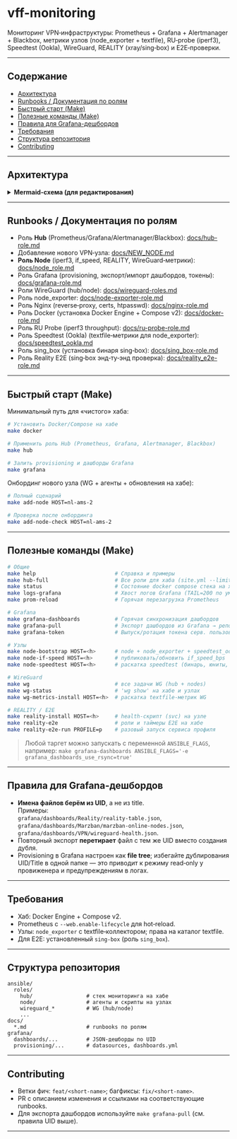 # vff-monitoring

Мониторинг VPN‑инфраструктуры: Prometheus + Grafana + Alertmanager + Blackbox, метрики узлов (node_exporter + textfile), RU‑probe (iperf3), Speedtest (Ookla), WireGuard, REALITY (xray/sing‑box) и E2E‑проверки.

---

## Содержание

- [Архитектура](#архитектура)
- [Runbooks / Документация по ролям](#runbooks--документация-по-ролям)
- [Быстрый старт (Make)](#быстрый-старт-make)
- [Полезные команды (Make)](#полезные-команды-make)
- [Правила для Grafana-дешбордов](#правила-для-grafana-дешбордов)
- [Требования](#требования)
- [Структура репозитория](#структура-репозитория)
- [Contributing](#contributing)

---

## Архитектура

<details>
<summary><strong>Mermaid-схема (для редактирования)</strong></summary>

```mermaid
flowchart LR
  %% =========================
  %% CONTROL PLANE (ANSIBLE)
  %% =========================
  subgraph CONTROL[Ansible управление]
    A1[Роль hub<br/>ansible/roles/hub]
    A2[Роль node<br/>ansible/roles/node]
    A3[Прочие роли<br/>wireguard_*, node_exporter,<br/>speedtest_ookla, ru_probe,<br/>sing_box, reality_e2e, nginx, docker, grafana]
  end

  %% =========================
  %% HUB
  %% =========================
  subgraph HUB[Monitoring Hub]
    direction TB
    H1[(Prometheus)]
    H2[(Grafana)]
    H3[(Alertmanager)]
    H4[(Blackbox Exporter)]
    H5[(Nginx reverse-proxy)]
    H6[(Docker Engine + Compose)]
    H7[(RU iperf3 probe<br/>textfile)]
    H8[(REALITY E2E probes<br/>textfile)]
    H9[(Prometheus rules<br/>recording и alerts)]
    H10[(Marzban exporter)]
  end

  %% =========================
  %% NODES
  %% =========================
  subgraph NODES[VPN узлы группа vpn]
    direction TB
    N1[node_exporter :9100<br/>включая textfile]
    N2[if_speed_bps<br/>textfile]
    N3[WireGuard metrics<br/>textfile]
    N4[REALITY svc health<br/>textfile]
    N5[Speedtest Ookla<br/>textfile]
  end

  %% =========================
  %% EXTERNAL
  %% =========================
  subgraph EXT[Внешние системы]
    S1[(Speedtest servers Ookla)]
    M1[(Marzban panel)]
    T1[(Notifiers<br/>Telegram bot)]
  end

  %% =========================
  %% WIREGUARD OVERLAY
  %% =========================
  WGNET((WireGuard overlay))

  %% -------- Ansible раскатка --------
  A1 -->|deploy cfg provisioning| HUB
  A2 -->|install agents| NODES
  A3 --> HUB
  A3 --> NODES

  %% -------- Скрейпы Prometheus --------
  N1 -->|/metrics| H1
  N2 -->|textfile| N1
  N3 -->|textfile| N1
  N4 -->|textfile| N1
  N5 -->|textfile| N1

  H7 -->|textfile| H1
  H8 -->|textfile| H1
  H10 -->|/metrics| H1

  %% Blackbox проверяет ИМЕННО VPN-узлы
  H4 -->|/probe icmp tcp| NODES
  H1 <-->|scrape blackbox| H4

  %% Связность и правила
  H1 --> H9
  H1 -->|alerts| H3
  H3 -->|notify| T1
  H2 -->|dashboards provisioned| H1
  H5 --- H1
  H5 --- H2
  H5 --- H3

  %% Speedtest использует внешние сервера
  N5 -. использует .-> S1

  %% WireGuard оверлей между хабом и нодами
  HUB -. WG .- WGNET -. WG .- NODES

  %% RU iperf3 проба — через WG к узлам
  H7 -->|iperf3 via WG| NODES

  %% REALITY E2E — к узлам через SOCKS (sing box), не через WG
  H8 -->|via SOCKS sing_box| NODES

  %% Marzban exporter на хабе тянет метрики с внешней панели
  H10 <-->|pull| M1

```
</details>

---

## Runbooks / Документация по ролям

- Роль **Hub** (Prometheus/Grafana/Alertmanager/Blackbox): [docs/hub-role.md](docs/hub-role.md)
- Добавление нового VPN‑узла: [docs/NEW_NODE.md](docs/NEW_NODE.md)
- **Роль Node** (iperf3, if_speed, REALITY, WireGuard‑метрики): [docs/node_role.md](docs/node_role.md)
- Роль Grafana (provisioning, экспорт/импорт дашбордов, токены): [docs/grafana-role.md](docs/grafana-role.md)
- Роли WireGuard (hub/node): [docs/wireguard-roles.md](docs/wireguard-roles.md)
- Роль node_exporter: [docs/node-exporter-role.md](docs/node-exporter-role.md)
- Роль Nginx (reverse‑proxy, certs, htpasswd): [docs/nginx-role.md](docs/nginx-role.md)
- Роль Docker (установка Docker Engine + Compose v2): [docs/docker-role.md](docs/docker-role.md)
- Роль RU Probe (iperf3 throughput): [docs/ru-probe-role.md](docs/ru-probe-role.md)
- Роль Speedtest (Ookla) (textfile‑метрики для node_exporter): [docs/speedtest_ookla.md](docs/speedtest_ookla.md)
- Роль sing_box (установка бинаря sing‑box): [docs/sing_box-role.md](docs/sing_box-role.md)
- Роль Reality E2E (sing‑box энд‑ту‑энд проверка): [docs/reality_e2e-role.md](docs/reality_e2e-role.md)

---

## Быстрый старт (Make)

Минимальный путь для «чистого» хаба:

```bash
# Установить Docker/Compose на хабе
make docker

# Применить роль Hub (Prometheus, Grafana, Alertmanager, Blackbox)
make hub

# Залить provisioning и дашборды Grafana
make grafana
```

Онбординг нового узла (WG + агенты + обновления на хабе):

```bash
# Полный сценарий
make add-node HOST=nl-ams-2

# Проверка после онбординга
make add-node-check HOST=nl-ams-2
```

---

## Полезные команды (Make)

```bash
# Общие
make help                         # Справка и примеры
make hub-full                     # Все роли для хаба (site.yml --limit hub)
make status                       # Состояние docker compose стека на хабе
make logs-grafana                 # Хвост логов Grafana (TAIL=200 по умолчанию)
make prom-reload                  # Горячая перезагрузка Prometheus

# Grafana
make grafana-dashboards           # Горячая синхронизация дашбордов
make grafana-pull                 # Экспорт дашбордов из Grafana → репо
make grafana-token                # Выпуск/ротация токена серв. пользователя

# Узлы
make node-bootstrap HOST=<h>      # node + node_exporter + speedtest_ookla
make node-if-speed HOST=<h>       # публиковать/обновить if_speed_bps
make node-speedtest HOST=<h>      # раскатка speedtest (бинарь, юниты, таймер)

# WireGuard
make wg                           # все задачи WG (hub + nodes)
make wg-status                    # 'wg show' на хабе и узлах
make wg-metrics-install HOST=<h>  # раскатка textfile-метрик WG

# REALITY / E2E
make reality-install HOST=<h>     # health‑скрипт (svc) на узле
make reality-e2e                  # роли и таймеры E2E на хабе
make reality-e2e-run PROFILE=p    # разовый запуск сервиса профиля
```

> Любой таргет можно запускать с переменной `ANSIBLE_FLAGS`, например:
> `make grafana-dashboards ANSIBLE_FLAGS='-e grafana_dashboards_use_rsync=true'`

---

## Правила для Grafana-дешбордов

- **Имена файлов берём из UID**, а не из title.  
  Примеры:  
  `grafana/dashboards/Reality/reality-table.json`,  
  `grafana/dashboards/Marzban/marzban-online-nodes.json`,  
  `grafana/dashboards/VPN/wireguard-health.json`.
- Повторный экспорт **перетирает** файл с тем же UID вместо создания дубля.
- Provisioning в Grafana настроен как **file tree**; избегайте дублирования UID/Title в одной папке — это приводит к режиму read‑only у провиженера и предупреждениям в логах.

---

## Требования

- Хаб: Docker Engine + Compose v2.
- Prometheus с `--web.enable-lifecycle` для hot‑reload.
- Узлы: `node_exporter` с textfile‑коллектором; права на каталог textfile.
- Для E2E: установленный `sing-box` (роль `sing_box`).

---

## Структура репозитория

```
ansible/
  roles/
    hub/                 # стек мониторинга на хабе
    node/                # агенты и скрипты на узлах
    wireguard_*          # WG (hub/node)
    ...
docs/
  *.md                   # runbooks по ролям
grafana/
  dashboards/...         # JSON-дешборды по UID
  provisioning/...       # datasources, dashboards.yml
```

---

## Contributing

- Ветки фич: `feat/<short-name>`; багфиксы: `fix/<short-name>`.
- PR с описанием изменения и ссылками на соответствующие runbooks.
- Для экспорта дашбордов используйте `make grafana-pull` (см. правила UID выше).

---
